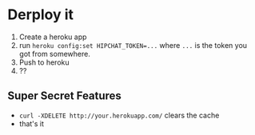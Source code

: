 # Derploy it

1. Create a heroku app
2. run `heroku config:set HIPCHAT_TOKEN=...` where `...` is the token you got
   from somewhere.
3. Push to heroku
4. ??

## Super Secret Features

 - `curl -XDELETE http://your.herokuapp.com/` clears the cache
 - that's it

